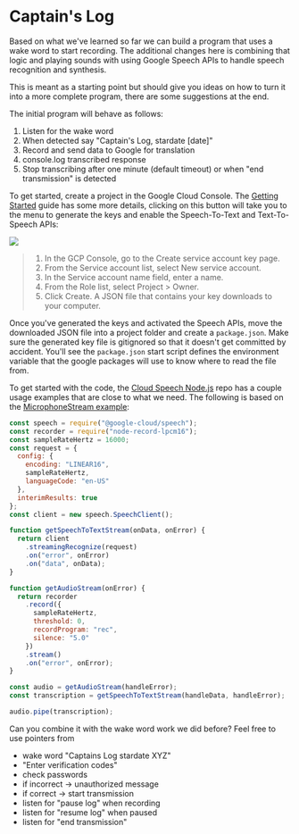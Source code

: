 # Captain's Log

Based on what we've learned so far we can build a program that uses a wake word to start recording. The additional changes here is combining that logic and playing sounds with using Google Speech APIs to handle speech recognition and synthesis.

This is meant as a starting point but should give you ideas on how to turn it into a more complete program, there are some suggestions at the end.

The initial program will behave as follows:

1. Listen for the wake word
1. When detected say "Captain's Log, stardate [date]"
1. Record and send data to Google for translation
1. console.log transcribed response
1. Stop transcribing after one minute (default timeout) or when "end transmission" is detected

To get started, create a project in the Google Cloud Console. The [Getting Started](https://cloud.google.com/docs/authentication/getting-started) guide has some more details, clicking on this button will take you to the menu to generate the keys and enable the Speech-To-Text and Text-To-Speech APIs:

![](./create-account.png)

> 1. In the GCP Console, go to the Create service account key page.
> 1. From the Service account list, select New service account.
> 1. In the Service account name field, enter a name.
> 1. From the Role list, select Project > Owner.
> 1. Click Create. A JSON file that contains your key downloads to your computer.

Once you've generated the keys and activated the Speech APIs, move the downloaded JSON file into a project folder and create a `package.json`. Make sure the generated key file is gitignored so that it doesn't get committed by accident. You'll see the `package.json` start script defines the environment variable that the google packages will use to know where to read the file from.

To get started with the code, the [Cloud Speech Node.js](https://github.com/googleapis/nodejs-speech) repo has a couple usage examples that are close to what we need. The following is based on the [MicrophoneStream example](https://github.com/googleapis/nodejs-speech/blob/master/samples/MicrophoneStream.js):

```js
const speech = require("@google-cloud/speech");
const recorder = require("node-record-lpcm16");
const sampleRateHertz = 16000;
const request = {
  config: {
    encoding: "LINEAR16",
    sampleRateHertz,
    languageCode: "en-US"
  },
  interimResults: true
};
const client = new speech.SpeechClient();

function getSpeechToTextStream(onData, onError) {
  return client
    .streamingRecognize(request)
    .on("error", onError)
    .on("data", onData);
}

function getAudioStream(onError) {
  return recorder
    .record({
      sampleRateHertz,
      threshold: 0,
      recordProgram: "rec",
      silence: "5.0"
    })
    .stream()
    .on("error", onError);
}

const audio = getAudioStream(handleError);
const transcription = getSpeechToTextStream(handleData, handleError);

audio.pipe(transcription);
```

Can you combine it with the wake word work we did before? Feel free to use pointers from

- wake word "Captains Log stardate XYZ"
- "Enter verification codes"
- check passwords
- if incorrect -> unauthorized message
- if correct -> start transmission
- listen for "pause log" when recording
- listen for "resume log" when paused
- listen for "end transmission"
